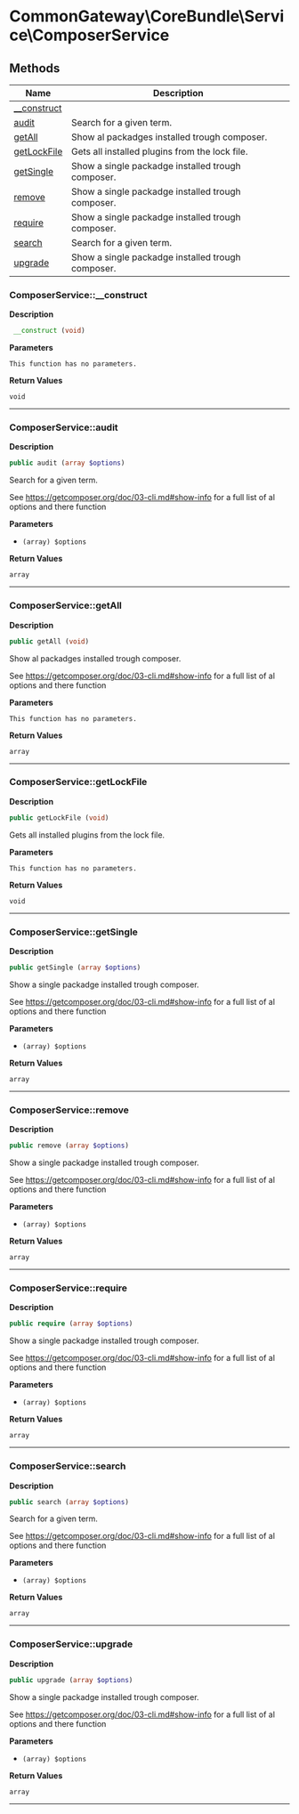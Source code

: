 # CommonGateway\CoreBundle\Service\ComposerService  







## Methods

| Name | Description |
|------|-------------|
|[__construct](#composerservice__construct)||
|[audit](#composerserviceaudit)|Search for a given term.|
|[getAll](#composerservicegetall)|Show al packadges installed trough composer.|
|[getLockFile](#composerservicegetlockfile)|Gets all installed plugins from the lock file.|
|[getSingle](#composerservicegetsingle)|Show a single packadge installed trough composer.|
|[remove](#composerserviceremove)|Show a single packadge installed trough composer.|
|[require](#composerservicerequire)|Show a single packadge installed trough composer.|
|[search](#composerservicesearch)|Search for a given term.|
|[upgrade](#composerserviceupgrade)|Show a single packadge installed trough composer.|




### ComposerService::__construct  

**Description**

```php
 __construct (void)
```

 

 

**Parameters**

`This function has no parameters.`

**Return Values**

`void`


<hr />


### ComposerService::audit  

**Description**

```php
public audit (array $options)
```

Search for a given term. 

See https://getcomposer.org/doc/03-cli.md#show-info for a full list of al options and there function 

**Parameters**

* `(array) $options`

**Return Values**

`array`




<hr />


### ComposerService::getAll  

**Description**

```php
public getAll (void)
```

Show al packadges installed trough composer. 

See https://getcomposer.org/doc/03-cli.md#show-info for a full list of al options and there function 

**Parameters**

`This function has no parameters.`

**Return Values**

`array`




<hr />


### ComposerService::getLockFile  

**Description**

```php
public getLockFile (void)
```

Gets all installed plugins from the lock file. 

 

**Parameters**

`This function has no parameters.`

**Return Values**

`void`


<hr />


### ComposerService::getSingle  

**Description**

```php
public getSingle (array $options)
```

Show a single packadge installed trough composer. 

See https://getcomposer.org/doc/03-cli.md#show-info for a full list of al options and there function 

**Parameters**

* `(array) $options`

**Return Values**

`array`




<hr />


### ComposerService::remove  

**Description**

```php
public remove (array $options)
```

Show a single packadge installed trough composer. 

See https://getcomposer.org/doc/03-cli.md#show-info for a full list of al options and there function 

**Parameters**

* `(array) $options`

**Return Values**

`array`




<hr />


### ComposerService::require  

**Description**

```php
public require (array $options)
```

Show a single packadge installed trough composer. 

See https://getcomposer.org/doc/03-cli.md#show-info for a full list of al options and there function 

**Parameters**

* `(array) $options`

**Return Values**

`array`




<hr />


### ComposerService::search  

**Description**

```php
public search (array $options)
```

Search for a given term. 

See https://getcomposer.org/doc/03-cli.md#show-info for a full list of al options and there function 

**Parameters**

* `(array) $options`

**Return Values**

`array`




<hr />


### ComposerService::upgrade  

**Description**

```php
public upgrade (array $options)
```

Show a single packadge installed trough composer. 

See https://getcomposer.org/doc/03-cli.md#show-info for a full list of al options and there function 

**Parameters**

* `(array) $options`

**Return Values**

`array`




<hr />


